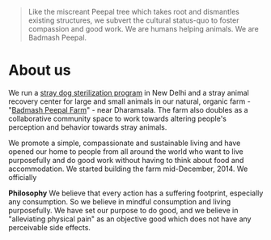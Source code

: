 <!--
Title: About us
-->

>Like the miscreant Peepal tree which takes root and dismantles existing structures, we subvert the cultural status-quo to foster compassion and good work. We are humans helping animals. We are Badmash Peepal.

About us
==========

We run a [stray dog sterilization program](?abc-coperative) in New Delhi and a stray animal recovery center for large and small animals in our natural, organic farm - "[Badmash Peepal Farm](?farm)" - near Dharamsala. The farm also doubles as a collaborative community space to work towards altering people's perception and behavior towards stray animals. 

We promote a simple, compassionate and sustainable living and have opened our home to people from all around the world who want to live purposefully and do good work without having to think about food and accommodation. We started building the farm mid-December, 2014. We officially 

**Philosophy**
We believe that every action has a suffering footprint, especially any consumption. So we believe in mindful consumption and living purposefully. We have set our purpose to do good, and we believe in "alleviating physical pain" as an objective good which does not have any perceivable side effects.
